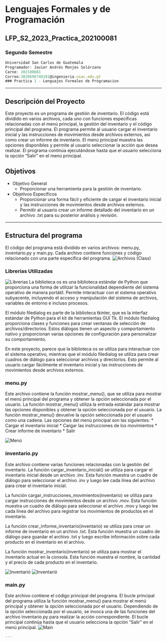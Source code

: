 # Lenguajes Formales y de Programación
## LFP_S2_2023_Practica_202100081
### Segundo Semestre
```js
Universidad San Carlos de Guatemala
Programador: Javier Andrés Monjes Solórzano 
Carne: 202100081
Correo:3020696740101@ingenieria.usac.edu.gt
### Practica 1 - Lenguajes Formales de Programacion
```
---
## Descripción del Proyecto
Este proyecto es un programa de gestión de inventario. El código está dividido en varios archivos, cada uno con funciones específicas relacionadas con el menú principal, la gestión del inventario y el código principal del programa. El programa permite al usuario cargar el inventario inicial y las instrucciones de movimientos desde archivos externos, así como crear un informe de inventario. El menú principal muestra las opciones disponibles y permite al usuario seleccionar la acción que desea realizar. El programa continúa ejecutándose hasta que el usuario selecciona la opción “Salir” en el menú principal.

## Objetivos
* Objetivo General
    * Proporcionar una herramienta para la gestión de inventario.
* Objetivos Específicos
    * Proporcionar una forma fácil y eficiente de cargar el inventario inicial y las instrucciones de movimientos desde archivos externos.
    * Permitir al usuario crear un informe detallado del inventario en un archivo .txt para su posterior análisis y revisión.

---
## Estructura del programa
El código del programa está dividido en varios archivos: menu.py, inventario.py y main.py. Cada archivo contiene funciones y código relacionado con una parte específica del programa.
![Archivos (Class)](https://ibb.co/JrcdRSz)

### Librerias Utilizadas
![Librerias](https://ibb.co/z5ZLH89)
La biblioteca os es una biblioteca estándar de Python que proporciona una forma de utilizar la funcionalidad dependiente del sistema operativo de manera portátil. Permite interactuar con el sistema operativo subyacente, incluyendo el acceso y manipulación del sistema de archivos, variables de entorno e incluso procesos.

El módulo filedialog es parte de la biblioteca tkinter, que es la interfaz estándar de Python para el kit de herramientas GUI Tk. El módulo filedialog proporciona clases y funciones para crear ventanas de selección de archivos/directorios. Estos diálogos tienen un aspecto y comportamiento nativo y proporcionan varias opciones de configuración para personalizar su comportamiento.

En este proyecto, parece que la biblioteca os se utiliza para interactuar con el sistema operativo, mientras que el módulo filedialog se utiliza para crear cuadros de diálogo para seleccionar archivos y directorios. Esto permite al usuario cargar fácilmente el inventario inicial y las instrucciones de movimientos desde archivos externos.

### menu.py
Este archivo contiene la función mostrar_menu(), que se utiliza para mostrar el menú principal del programa y obtener la opción seleccionada por el usuario. La función mostrar_menu() utiliza la entrada estándar para mostrar las opciones disponibles y obtener la opción seleccionada por el usuario. La función mostrar_menu() devuelve la opción seleccionada por el usuario como una cadena.
Las opciones del menú principal son las siguientes:
    * Cargar el inventario inicial
    * Cargar las instrucciones de los movimientos
    * Crear informe de inventario
    * Salir

![Menú](https://ibb.co/n8zLs0L)


### inventario.py
Este archivo contiene varias funciones relacionadas con la gestión del inventario. La función cargar_inventario_inicial() se utiliza para cargar el inventario inicial desde un archivo .inv. Esta función muestra un cuadro de diálogo para seleccionar el archivo .inv y luego lee cada línea del archivo para crear el inventario inicial.

La función cargar_instrucciones_movimientos(inventario) se utiliza para cargar instrucciones de movimientos desde un archivo .mov. Esta función muestra un cuadro de diálogo para seleccionar el archivo .mov y luego lee cada línea del archivo para registrar los movimientos de productos en el inventario.

La función crear_informe_inventario(inventario) se utiliza para crear un informe de inventario en un archivo .txt. Esta función muestra un cuadro de diálogo para guardar el archivo .txt y luego escribe información sobre cada producto en el inventario en el archivo.

La función mostrar_inventario(inventario) se utiliza para mostrar el inventario actual en la consola. Esta función muestra el nombre, la cantidad y el precio de cada producto en el inventario.

![Inventarió](https://ibb.co/tqVSZJR)
![Inventarió](https://ibb.co/bdxnvqs)






### main.py 
Este archivo contiene el código principal del programa. El bucle principal del programa utiliza la función mostrar_menu() para mostrar el menú principal y obtener la opción seleccionada por el usuario. Dependiendo de la opción seleccionada por el usuario, se invoca una de las funciones del archivo inventario.py para realizar la acción correspondiente. El bucle principal continúa hasta que el usuario selecciona la opción “Salir” en el menú principal.
![Main](https://ibb.co/2ZJsL31)
```js
---